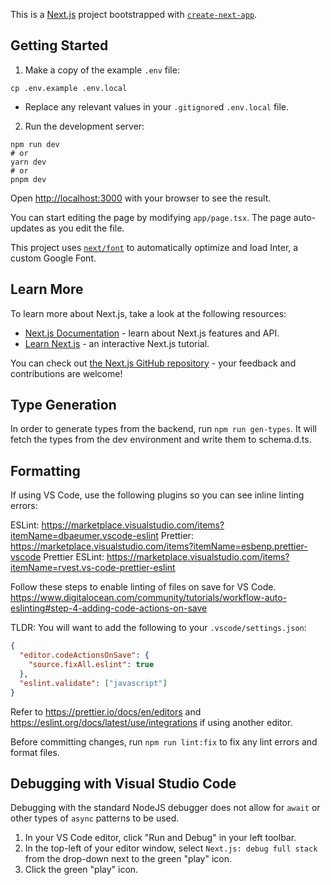 This is a [Next.js](https://nextjs.org/) project bootstrapped with [`create-next-app`](https://github.com/vercel/next.js/tree/canary/packages/create-next-app).

## Getting Started

1. Make a copy of the example `.env` file:

```shell
cp .env.example .env.local
```

- Replace any relevant values in your `.gitignore`d `.env.local` file. 

2. Run the development server:

```shell
npm run dev
# or
yarn dev
# or
pnpm dev
```

Open [http://localhost:3000](http://localhost:3000) with your browser to see the result.

You can start editing the page by modifying `app/page.tsx`. The page auto-updates as you edit the file.

This project uses [`next/font`](https://nextjs.org/docs/basic-features/font-optimization) to automatically optimize and load Inter, a custom Google Font.

## Learn More

To learn more about Next.js, take a look at the following resources:

- [Next.js Documentation](https://nextjs.org/docs) - learn about Next.js features and API.
- [Learn Next.js](https://nextjs.org/learn) - an interactive Next.js tutorial.

You can check out [the Next.js GitHub repository](https://github.com/vercel/next.js/) - your feedback and contributions are welcome!

## Type Generation

In order to generate types from the backend, run `npm run gen-types`. It will fetch the types from the dev environment and write them to schema.d.ts.

## Formatting

If using VS Code, use the following plugins so you can see inline linting errors:

ESLint: https://marketplace.visualstudio.com/items?itemName=dbaeumer.vscode-eslint
Prettier: https://marketplace.visualstudio.com/items?itemName=esbenp.prettier-vscode
Prettier ESLint: https://marketplace.visualstudio.com/items?itemName=rvest.vs-code-prettier-eslint

Follow these steps to enable linting of files on save for VS Code. https://www.digitalocean.com/community/tutorials/workflow-auto-eslinting#step-4-adding-code-actions-on-save

TLDR: You will want to add the following to your `.vscode/settings.json`:
```json
{
  "editor.codeActionsOnSave": {
    "source.fixAll.eslint": true
  },
  "eslint.validate": ["javascript"]
}
```

Refer to https://prettier.io/docs/en/editors and https://eslint.org/docs/latest/use/integrations if using another editor.

Before committing changes, run `npm run lint:fix` to fix any lint errors and format files.

## Debugging with Visual Studio Code

Debugging with the standard NodeJS debugger does not allow for `await` or other types of `async` patterns to be used.

1. In your VS Code editor, click "Run and Debug" in your left toolbar.
2. In the top-left of your editor window, select `Next.js: debug full stack` from the drop-down next to the green "play" icon.
3. Click the green "play" icon.
